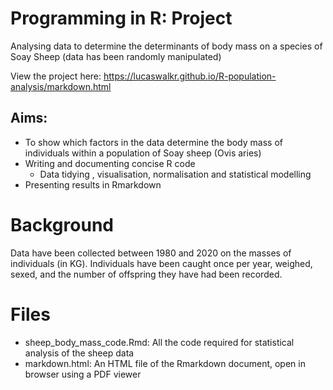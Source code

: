 # Programming in R: Project
Analysing data to determine the determinants of body mass on a species of Soay Sheep (data has been randomly manipulated)

View the project here: https://lucaswalkr.github.io/R-population-analysis/markdown.html

## Aims:
- To show which factors in the data determine the body mass of individuals within a population of Soay sheep (Ovis aries)
- Writing and documenting concise R code
    - Data tidying , visualisation, normalisation and statistical modelling
- Presenting results in Rmarkdown

# Background
Data have been collected between 1980 and 2020 on the masses of individuals (in KG). Individuals have been caught once per year, weighed, sexed, and the number of offspring they have had been recorded. 

# Files
- sheep_body_mass_code.Rmd: All the code required for statistical analysis of the sheep data
- markdown.html: An HTML file of the Rmarkdown document, open in browser using a PDF viewer
